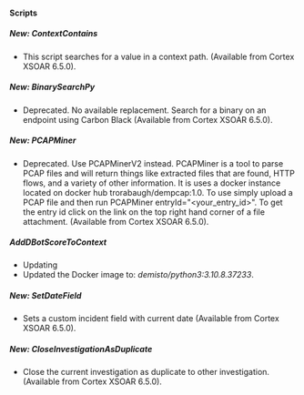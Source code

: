 
#### Scripts
##### New: ContextContains
- This script searches for a value in a context path. (Available from Cortex XSOAR 6.5.0).
##### New: BinarySearchPy
- Deprecated. No available replacement. Search for a binary on an endpoint using Carbon Black (Available from Cortex XSOAR 6.5.0).
##### New: PCAPMiner
- Deprecated. Use PCAPMinerV2 instead. PCAPMiner is a tool to parse PCAP files and will return things like extracted files that are found, HTTP flows, and a variety of other information. It is uses a docker instance located on docker hub trorabaugh/dempcap:1.0.  To use simply upload a PCAP file and then run PCAPMiner entryId="<your_entry_id>". To get the entry id click on the link on the top right hand corner of a file attachment. (Available from Cortex XSOAR 6.5.0).
##### AddDBotScoreToContext
- Updating
- Updated the Docker image to: *demisto/python3:3.10.8.37233*.
##### New: SetDateField
- Sets a custom incident field with current date (Available from Cortex XSOAR 6.5.0).
##### New: CloseInvestigationAsDuplicate
- Close the current investigation as duplicate to other investigation. (Available from Cortex XSOAR 6.5.0).
